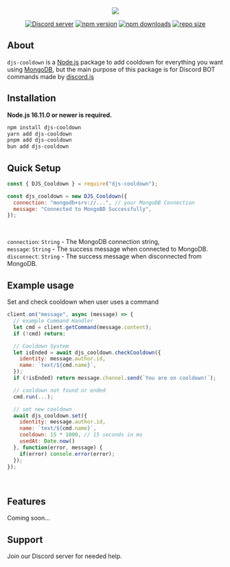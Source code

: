<div align="center">
	<br />
  <p><a href="https://www.npmjs.com/package/djs-cooldown"><img src="https://nodei.co/npm/djs-cooldown.png"></a></p>
	<p>
		<a href="https://discord.gg/569UsPjmBW"><img src="https://img.shields.io/discord/1122881031633129542?color=5865F2&logo=discord&logoColor=white" alt="Discord server" /></a>
		<a href="https://www.npmjs.com/package/djs-cooldown"><img src="https://img.shields.io/npm/v/djs-cooldown.svg?maxAge=3600" alt="npm version" /></a>
		<a href="https://www.npmjs.com/package/djs-cooldown"><img src="https://img.shields.io/npm/dt/djs-cooldown.svg?maxAge=3600" alt="npm downloads" /></a>
    <a href=""><img src="https://img.shields.io/github/repo-size/MrAugu/djs-cooldown" alt="repo size"></a>
	</p>
</div>

## About

`djs-cooldown` is a [Node.js](https://nodejs.org/en) package to add cooldown for everything you want using [MongoDB](https://mongodb.com/), but the main purpose of this package is for Discord BOT commands made by [discord.js](https://www.npmjs.com/package/discord.js)

## Installation

**Node.js 16.11.0 or newer is required.**

```sh
npm install djs-cooldown
yarn add djs-cooldown
pnpm add djs-cooldown
bun add djs-cooldown
```

## Quick Setup

```js
const { DJS_Cooldown } = require("djs-cooldown");

const djs_cooldown = new DJS_Cooldown({
  connection: "mongodb+srv://...", // your MongoDB Connection
  message: "Connected to MongoBD Successfully",
});
```

<br>

`connection`: `String` - The MongoDB connection string, <br>
`message`: `String` - The success message when connected to MongoDB.
`disconnect`: `String` - The success message when disconnected from MongoDB.<br>

## Example usage

Set and check cooldown when user uses a command

```js
client.on("message", async (message) => {
  // example Command Handler
  let cmd = client.getCommand(message.content);
  if (!cmd) return;

  // Cooldown System
  let isEnded = await djs_cooldown.checkCooldown({
    identity: message.author.id,
    name: `text/${cmd.name}`,
  });
  if (!isEnded) return message.channel.send(`You are on cooldown!`);

  // cooldown not found or ended
  cmd.run(...);

  // set new cooldown
  await djs_cooldown.set({
    identity: message.author.id,
    name: `text/${cmd.name}`,
    cooldown: 15 * 1000, // 15 seconds in ms
    usedAt: Date.now()
  }, function(error, message) {
    if(error) console.error(error);
  });
});
```

<br>

## Features

Coming soon...

## Support

Join our Discord server for needed help.
